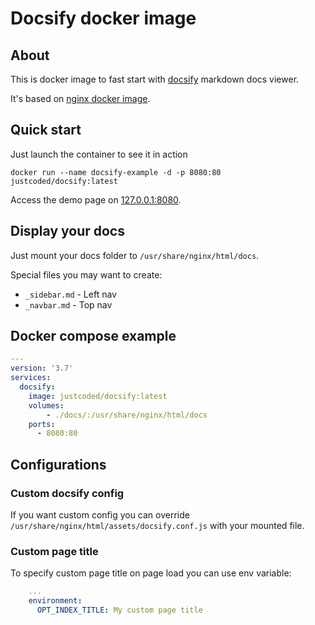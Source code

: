# Docsify docker image

## About

This is docker image to fast start with [docsify](https://docsify.js.org/) markdown docs viewer.

It's based on [nginx docker image](https://hub.docker.com/_/nginx).

## Quick start

Just launch the container to see it in action

```
docker run --name docsify-example -d -p 8080:80 justcoded/docsify:latest
```

Access the demo page on [127.0.0.1:8080](http://127.0.0.1:8080).

## Display your docs

Just mount your docs folder to `/usr/share/nginx/html/docs`.

Special files you may want to create:

- `_sidebar.md` - Left nav
- `_navbar.md` - Top nav

## Docker compose example

```yaml
---
version: '3.7'
services:
  docsify:
    image: justcoded/docsify:latest
    volumes:
        - ./docs/:/usr/share/nginx/html/docs
    ports:
      - 8080:80
```

## Configurations

### Custom docsify config

If you want custom config you can override `/usr/share/nginx/html/assets/docsify.conf.js`
with your mounted file.

### Custom page title

To specify custom page title on page load you can use env variable:

```yaml
    ...
    environment:
      OPT_INDEX_TITLE: My custom page title
```
